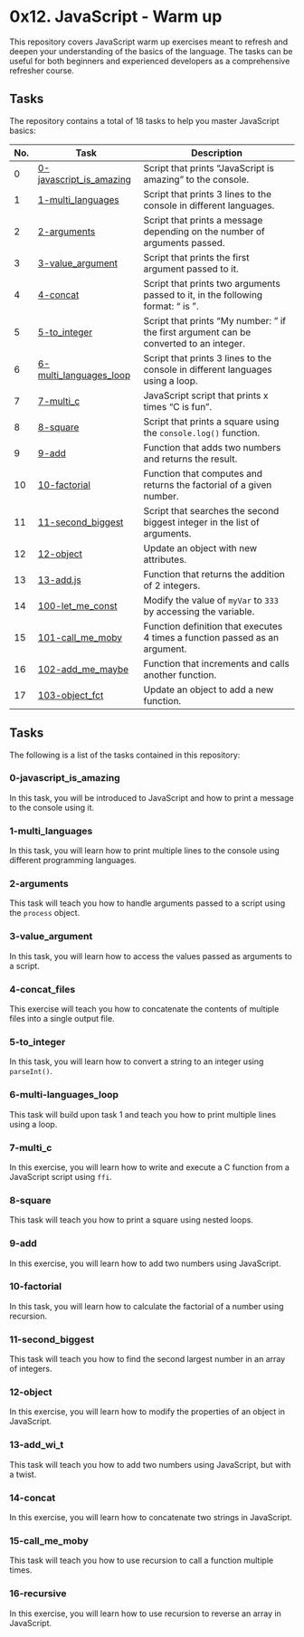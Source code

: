 # 0x12. JavaScript - Warm up

This repository covers JavaScript warm up exercises meant to refresh and deepen your understanding of the basics of the language. The tasks can be useful for both beginners and experienced developers as a comprehensive refresher course.

## Tasks

The repository contains a total of 18 tasks to help you master JavaScript basics:

| **No.** | **Task** | **Description** |
|---------|----------|-----------------|
|0| [0-javascript_is_amazing](./0-javascript_is_amazing.js/) | Script that prints “JavaScript is amazing” to the console. |
|1| [1-multi_languages](./1-multi_languages/) | Script that prints 3 lines to the console in different languages. |
|2| [2-arguments](./2-arguments/) | Script that prints a message depending on the number of arguments passed. |
|3| [3-value_argument](./3-value_argument/) | Script that prints the first argument passed to it. |
|4| [4-concat](./4-concat/) | Script that prints two arguments passed to it, in the following format: “ is ”. |
|5| [5-to_integer](./5-to_integer/) | Script that prints “My number: ” if the first argument can be converted to an integer. |
|6| [6-multi_languages_loop](./6-multi_languages_loop/) | Script that prints 3 lines to the console in different languages using a loop. |
|7| [7-multi_c](./7-multi_c/) | JavaScript script that prints x times “C is fun”. |
|8| [8-square](./8-square/) | Script that prints a square using the `console.log()` function. |
|9| [9-add](./9-add/) | Function that adds two numbers and returns the result. |
|10| [10-factorial](./10-factorial/) | Function that computes and returns the factorial of a given number. |
|11| [11-second_biggest](./11-second_biggest/) | Script that searches the second biggest integer in the list of arguments. |
|12| [12-object](./12-object/) | Update an object with new attributes. |
|13| [13-add.js](./13-add.js/) | Function that returns the addition of 2 integers. |
|14| [100-let_me_const](./100-let_me_const/) | Modify the value of `myVar` to `333` by accessing the variable. |
|15| [101-call_me_moby](./101-call_me_moby/) | Function definition that executes 4 times a function passed as an argument. |
|16| [102-add_me_maybe](./102-add_me_maybe/) | Function that increments and calls another function. |
|17| [103-object_fct](./103-object_fct/) | Update an object to add a new function. |

## Tasks

The following is a list of the tasks contained in this repository:

### 0-javascript_is_amazing

In this task, you will be introduced to JavaScript and how to print a message to the console using it.

### 1-multi_languages

In this task, you will learn how to print multiple lines to the console using different programming languages.

### 2-arguments

This task will teach you how to handle arguments passed to a script using the `process` object.

### 3-value_argument

In this task, you will learn how to access the values passed as arguments to a script.

### 4-concat_files

This exercise will teach you how to concatenate the contents of multiple files into a single output file.

### 5-to_integer

In this task, you will learn how to convert a string to an integer using `parseInt()`.

### 6-multi-languages_loop

This task will build upon task 1 and teach you how to print multiple lines using a loop.

### 7-multi_c

In this exercise, you will learn how to write and execute a C function from a JavaScript script using `ffi`.

### 8-square

This task will teach you how to print a square using nested loops.

### 9-add

In this exercise, you will learn how to add two numbers using JavaScript.

### 10-factorial

In this task, you will learn how to calculate the factorial of a number using recursion.

### 11-second_biggest

This task will teach you how to find the second largest number in an array of integers.

### 12-object

In this exercise, you will learn how to modify the properties of an object in JavaScript.

### 13-add_wi_t

This task will teach you how to add two numbers using JavaScript, but with a twist.

### 14-concat

In this exercise, you will learn how to concatenate two strings in JavaScript.

### 15-call_me_moby

This task will teach you how to use recursion to call a function multiple times.

### 16-recursive

In this exercise, you will learn how to use recursion to reverse an array in JavaScript.
